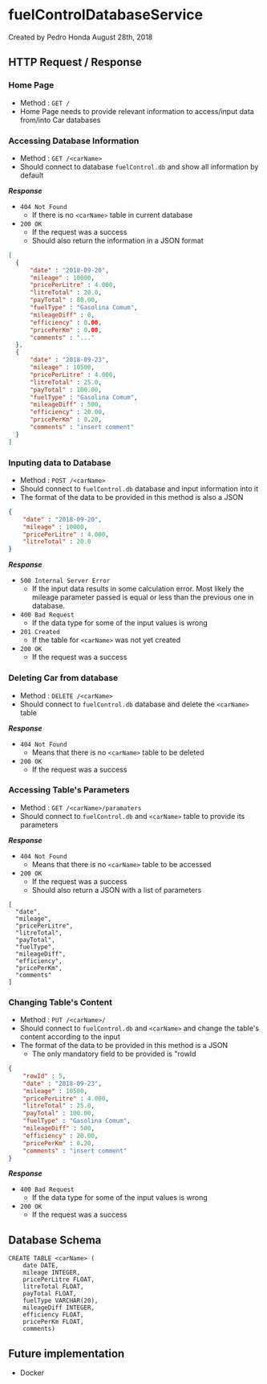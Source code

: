 # fuelControlDatabaseService
Created by Pedro Honda
August 28th, 2018

## HTTP Request / Response

### Home Page

- Method : `GET /`
- Home Page needs to provide relevant information to access/input data from/into Car databases

### Accessing Database Information

- Method : `GET /<carName>`
- Should connect to database `fuelControl.db` and show all information by default

_**Response**_

- `404 Not Found`
  - If there is no `<carName>` table in current database
- `200 OK`
  - If the request was a success
  - Should also return the information in a JSON format
```json
[
  {
      "date" : "2018-09-20",
      "mileage" : 10000,
      "pricePerLitre" : 4.000,
      "litreTotal" : 20.0,
      "payTotal" : 80.00,
      "fuelType" : "Gasolina Comum",
      "mileageDiff" : 0,
      "efficiency" : 0.00,
      "pricePerKm" : 0.00,
      "comments" : "..."
  },
  {
      "date" : "2018-09-23",
      "mileage" : 10500,
      "pricePerLitre" : 4.000,
      "litreTotal" : 25.0,
      "payTotal" : 100.00,
      "fuelType" : "Gasolina Comum",
      "mileageDiff" : 500,
      "efficiency" : 20.00,
      "pricePerKm" : 0.20,
      "comments" : "insert comment"
  }
]
```

### Inputing data to Database

- Method : `POST /<carName>`
- Should connect to `fuelControl.db` database and input information into it
- The format of the data to be provided in this method is also a JSON
```json
{
    "date" : "2018-09-20",
    "mileage" : 10000,
    "pricePerLitre" : 4.000,
    "litreTotal" : 20.0
}
```

_**Response**_

- `500 Internal Server Error`
  - If the input data results in some calculation error. Most likely the mileage parameter passed is equal or less than the previous one in database.
- `400 Bad Request`
  - If the data type for some of the input values is wrong
- `201 Created`
  - If the table for `<carName>` was not yet created
- `200 OK`
  - If the request was a success

### Deleting Car from database

- Method : `DELETE /<carName>`
- Should connect to `fuelControl.db` database and delete the `<carName>` table

_**Response**_

- `404 Not Found`
  - Means that there is no `<carName>` table to be deleted
- `200 OK`
  - If the request was a success

### Accessing Table's Parameters

- Method : `GET /<carName>/paramaters`
- Should connect to `fuelControl.db` and `<carName>` table to provide its parameters

_**Response**_

- `404 Not Found`
  - Means that there is no `<carName>` table to be accessed
- `200 OK`
  - If the request was a success
  - Should also return a JSON with a list of parameters
```
[
  "date",
  "mileage",
  "pricePerLitre",
  "litreTotal",
  "payTotal",
  "fuelType",
  "mileageDiff",
  "efficiency",
  "pricePerKm",
  "comments"
]
```

### Changing Table's Content

- Method : `PUT /<carName>/`
- Should connect to `fuelControl.db` and `<carName>` and change the table's content according to the input
- The format of the data to be provided in this method is a JSON
    - The only mandatory field to be provided is "rowId

```json
{
    "rowId" : 5,
    "date" : "2018-09-23",
    "mileage" : 10500,
    "pricePerLitre" : 4.000,
    "litreTotal" : 25.0,
    "payTotal" : 100.00,
    "fuelType" : "Gasolina Comum",
    "mileageDiff" : 500,
    "efficiency" : 20.00,
    "pricePerKm" : 0.20,
    "comments" : "insert comment"
}
```

_**Response**_

- `400 Bad Request`
  - If the data type for some of the input values is wrong
- `200 OK`
  - If the request was a success

## Database Schema
```
CREATE TABLE <carName> (
    date DATE,           
    mileage INTEGER,     
    pricePerLitre FLOAT,  
    litreTotal FLOAT,  
    payTotal FLOAT,       
    fuelType VARCHAR(20),
    mileageDiff INTEGER, 
    efficiency FLOAT,     
    pricePerKm FLOAT,     
    comments)            
```

## Future implementation
- Docker
